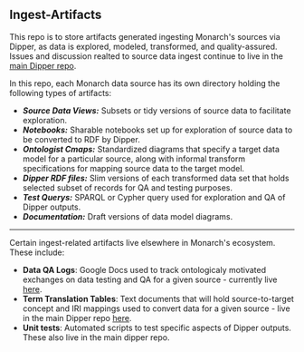 ## Ingest-Artifacts

This repo is to store artifacts generated ingesting Monarch's sources via Dipper,
 as data is explored, modeled, transformed, and quality-assured.
 Issues and discussion realted to source data ingest continue to live in the [main Dipper repo](https://github.com/monarch-initiative/dipper). 

In this repo, each Monarch data source has its own directory holding the following types of artifacts:
  
 - _**Source Data Views:**_  Subsets or tidy versions of source data to facilitate exploration.
 - _**Notebooks:**_   Sharable notebooks set up for exploration of source data to be converted to RDF by Dipper.
 - _**Ontologist Cmaps:**_   Standardized diagrams that specify a target data model for a particular source, along with informal transform specifications for mapping source data to the target model.
 - _**Dipper RDF files:**_  Slim versions of each transformed data set that holds selected subset of records for QA and testing purposes.
 - _**Test Querys:**_   SPARQL or Cypher query used for exploration and QA of Dipper outputs. 
 - _**Documentation:**_  Draft versions of data model diagrams.
 
 -----------
 
 Certain ingest-related artifacts live elsewhere in Monarch's ecosystem. These include:  
 - **Data QA Logs**: Google Docs used to track ontologicaly motivated exchanges on data testing and QA for a given source - currently live [here](https://drive.google.com/drive/u/0/folders/0ByKzIoedGeqJVHlxY0x5QXRVT0U).  
 - **Term Translation Tables**: Text documents that will hold source-to-target concept and IRI mappings used to convert data for a given source - live in the main Dipper repo [here](https://github.com/monarch-initiative/dipper/tree/master/translationtable).  
 - **Unit tests**: Automated scripts to test specific aspects of Dipper outputs. These also live in the main dipper repo.  
